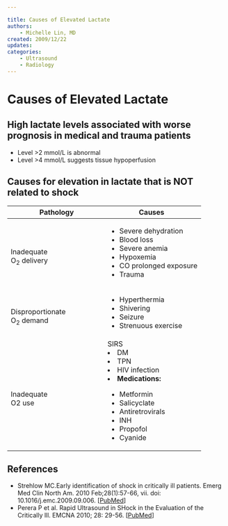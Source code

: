 ```yaml
---

title: Causes of Elevated Lactate
authors:
    - Michelle Lin, MD
created: 2009/12/22
updates:
categories:
    - Ultrasound
    - Radiology
---
```


# Causes of Elevated Lactate

## High lactate levels associated with worse prognosis in medical and trauma patients

- Level >2 mmol/L is abnormal
- Level >4 mmol/L suggests tissue hypoperfusion

## Causes for elevation in lactate that is NOT related to shock

<table>
<colgroup>
<col width="50%" />
<col width="50%" />
</colgroup>
<thead>
<tr class="header">
<th><strong> Pathology</strong></th>
<th><strong>Causes</strong> </th>
</tr>
</thead>
<tbody>
<tr class="odd">
<td><br />
Inadequate <br />
O<sub>2</sub> delivery</td>
<td><ul>
<li>Severe dehydration</li>
<li>Blood loss</li>
<li>Severe anemia</li>
<li>Hypoxemia</li>
<li>CO prolonged exposure</li>
<li>Trauma</li>
</ul></td>
</tr>
<tr class="even">
<td><br />
Disproportionate<br />
O<sub>2</sub> demand<br />
</td>
<td><ul>
<li>Hyperthermia</li>
<li>Shivering</li>
<li>Seizure</li>
<li>Strenuous exercise<br />
</li>
</ul></td>
</tr>
<tr class="odd">
<td><br />
Inadequate<br />
O2 use<br />
</td>
<td>SIRS<br />
<li>DM</li>
<li>TPN</li>
<li>HIV infection</li>
<li><b>Medications:</b></li>
<ul>
<li>Metformin</li>
<li>Salicyclate</li>
<li>Antiretrovirals</li>
<li>INH</li>
<li>Propofol</li>
<li>Cyanide</li>
</ul></td>
</tr>
</tbody>
</table>

## References

- Strehlow MC.Early identification of shock in critically ill patients. Emerg Med Clin North Am. 2010 Feb;28(1):57-66, vii. doi: 10.1016/j.emc.2009.09.006. [[PubMed](http://www.ncbi.nlm.nih.gov/pubmed/19945598)]
- Perera P et al. Rapid Ultrasound in SHock in the Evaluation of the Critically lll. EMCNA 2010; 28: 29-56. [[PubMed](http://www.ncbi.nlm.nih.gov/pubmed/19945597)]
